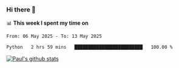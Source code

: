 ### Hi there 👋

📊 **This week I spent my time on**
<!--START_SECTION:waka-->

```txt
From: 06 May 2025 - To: 13 May 2025

Python   2 hrs 59 mins   █████████████████████████   100.00 %
```

<!--END_SECTION:waka-->


[![Paul's github stats](https://github-readme-stats.vercel.app/api?username=mickeyouyou&theme=dracula&show_icons=true)](https://github.com/anuraghazra/github-readme-stats)
